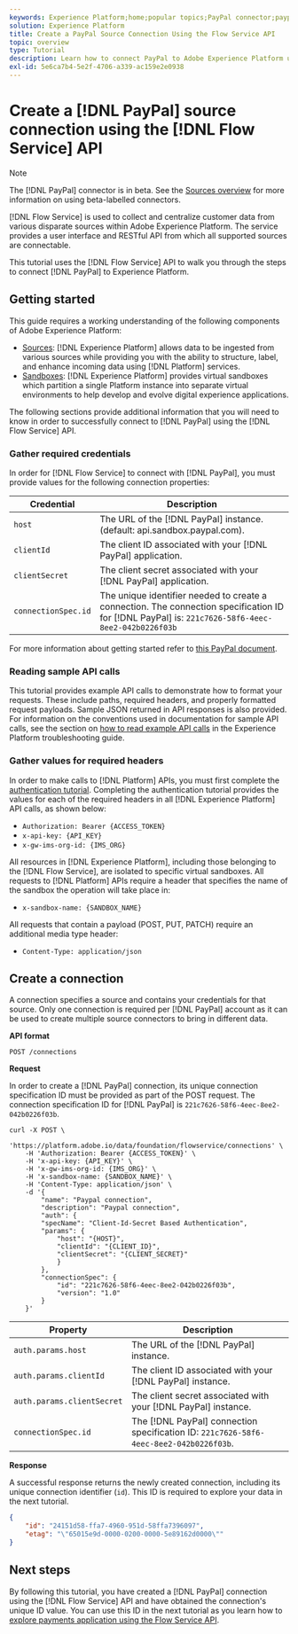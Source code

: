 ```yaml
---
keywords: Experience Platform;home;popular topics;PayPal connector;paypal;Paypal
solution: Experience Platform
title: Create a PayPal Source Connection Using the Flow Service API
topic: overview
type: Tutorial
description: Learn how to connect PayPal to Adobe Experience Platform using the Flow Service API.
exl-id: 5e6ca7b4-5e2f-4706-a339-ac159e2e0938
---
```

# Create a [!DNL PayPal] source connection using the [!DNL Flow Service] API

>[!NOTE]
>
>The [!DNL PayPal] connector is in beta. See the [Sources overview](../../../../home.md#terms-and-conditions) for more information on using beta-labelled connectors.

[!DNL Flow Service] is used to collect and centralize customer data from various disparate sources within Adobe Experience Platform. The service provides a user interface and RESTful API from which all supported sources are connectable.

This tutorial uses the [!DNL Flow Service] API to walk you through the steps to connect [!DNL PayPal] to Experience Platform.

## Getting started

This guide requires a working understanding of the following components of Adobe Experience Platform:

* [Sources](../../../../home.md): [!DNL Experience Platform] allows data to be ingested from various sources while providing you with the ability to structure, label, and enhance incoming data using [!DNL Platform] services.
* [Sandboxes](../../../../../sandboxes/home.md): [!DNL Experience Platform] provides virtual sandboxes which partition a single Platform instance into separate virtual environments to help develop and evolve digital experience applications.

The following sections provide additional information that you will need to know in order to successfully connect to [!DNL PayPal] using the [!DNL Flow Service] API.

### Gather required credentials

In order for [!DNL Flow Service] to connect with [!DNL PayPal], you must provide values for the following connection properties:

| Credential | Description |
| ---------- | ----------- |
| `host` | The URL of the [!DNL PayPal] instance. (default: api.sandbox.paypal.com). |
| `clientId` | The client ID associated with your [!DNL PayPal] application. |
| `clientSecret` | The client secret associated with your [!DNL PayPal] application. |
| `connectionSpec.id` | The unique identifier needed to create a connection. The connection specification ID for [!DNL PayPal] is: `221c7626-58f6-4eec-8ee2-042b0226f03b` |

For more information about getting started refer to [this PayPal document](https://developer.paypal.com/docs/api/overview/#get-credentials).

### Reading sample API calls

This tutorial provides example API calls to demonstrate how to format your requests. These include paths, required headers, and properly formatted request payloads. Sample JSON returned in API responses is also provided. For information on the conventions used in documentation for sample API calls, see the section on [how to read example API calls](../../../../../landing/troubleshooting.md#how-do-i-format-an-api-request) in the Experience Platform troubleshooting guide.

### Gather values for required headers

In order to make calls to [!DNL Platform] APIs, you must first complete the [authentication tutorial](https://www.adobe.com/go/platform-api-authentication-en). Completing the authentication tutorial provides the values for each of the required headers in all [!DNL Experience Platform] API calls, as shown below:

* `Authorization: Bearer {ACCESS_TOKEN}`
* `x-api-key: {API_KEY}`
* `x-gw-ims-org-id: {IMS_ORG}`

All resources in [!DNL Experience Platform], including those belonging to the [!DNL Flow Service], are isolated to specific virtual sandboxes. All requests to [!DNL Platform] APIs require a header that specifies the name of the sandbox the operation will take place in:

* `x-sandbox-name: {SANDBOX_NAME}`

All requests that contain a payload (POST, PUT, PATCH) require an additional media type header:

* `Content-Type: application/json`

## Create a connection

A connection specifies a source and contains your credentials for that source. Only one connection is required per [!DNL PayPal] account as it can be used to create multiple source connectors to bring in different data.

**API format**

```http
POST /connections
```

**Request**

In order to create a [!DNL PayPal] connection, its unique connection specification ID must be provided as part of the POST request. The connection specification ID for [!DNL PayPal] is `221c7626-58f6-4eec-8ee2-042b0226f03b`.

```shell
curl -X POST \
    'https://platform.adobe.io/data/foundation/flowservice/connections' \
    -H 'Authorization: Bearer {ACCESS_TOKEN}' \
    -H 'x-api-key: {API_KEY}' \
    -H 'x-gw-ims-org-id: {IMS_ORG}' \
    -H 'x-sandbox-name: {SANDBOX_NAME}' \
    -H 'Content-Type: application/json' \
    -d '{
        "name": "Paypal connection",
        "description": "Paypal connection",
        "auth": {
        "specName": "Client-Id-Secret Based Authentication",
        "params": {
            "host": "{HOST}",
            "clientId": "{CLIENT_ID}",
            "clientSecret": "{CLIENT_SECRET}"
            }
        },
        "connectionSpec": {
            "id": "221c7626-58f6-4eec-8ee2-042b0226f03b",
            "version": "1.0"
        }
    }'
```

| Property | Description |
| --------- | ----------- |
| `auth.params.host` | The URL of the [!DNL PayPal] instance. |
| `auth.params.clientId` | The client ID associated with your [!DNL PayPal] instance. |
| `auth.params.clientSecret` | The client secret associated with your [!DNL PayPal] instance. |
| `connectionSpec.id` | The [!DNL PayPal] connection specification ID: `221c7626-58f6-4eec-8ee2-042b0226f03b`. |

**Response**

A successful response returns the newly created connection, including its unique connection identifier (`id`). This ID is required to explore your data in the next tutorial.

```json
{
    "id": "24151d58-ffa7-4960-951d-58ffa7396097",
    "etag": "\"65015e9d-0000-0200-0000-5e89162d0000\""
}
```

## Next steps

By following this tutorial, you have created a [!DNL PayPal] connection using the [!DNL Flow Service] API and have obtained the connection's unique ID value. You can use this ID in the next tutorial as you learn how to [explore payments application using the Flow Service API](../../explore/payments.md).
